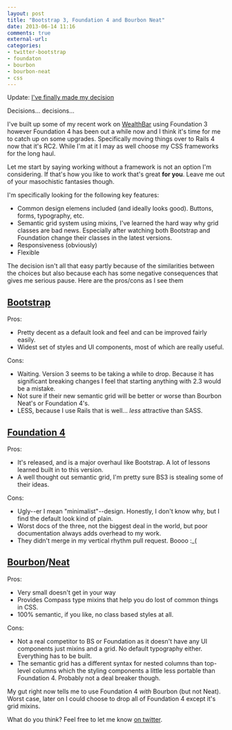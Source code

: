```yaml
---
layout: post
title: "Bootstrap 3, Foundation 4 and Bourbon Neat"
date: 2013-06-14 11:16
comments: true
external-url: 
categories: 
- twitter-bootstrap
- foundaton
- bourbon
- bourbon-neat
- css
---
```


Update: [I've finally made my decision](/2013/08/05/bootstrap-foundation-and-bourbon-part-2)

Decisions... decisions...

I've built up some of my recent work on [WealthBar](http://wealthbar.com) using
Foundation 3 however Foundation 4 has been out a while now and I think it's
time for me to catch up on some upgrades. Specifically moving things over to
Rails 4 now that it's RC2. While I'm at it I may as well choose my CSS
frameworks for the long haul.

Let me start by saying working without a framework is not an option I'm
considering. If that's how you like to work that's great **for you**. Leave me
out of your masochistic fantasies though.

<!-- more -->

I'm specifically looking for the following key features:

* Common design elemens included (and ideally looks good). Buttons, forms,
  typography, etc.
* Semantic grid system using mixins, I've learned the hard way why grid classes
  are bad news. Especially after watching both Bootstrap and Foundation change
  their classes in the latest versions.
* Responsiveness (obviously)
* Flexible

The decision isn't all that easy partly because of the similarities between the
choices but also because each has some negative consequences that gives me
serious pause. Here are the pros/cons as I see them

## [Bootstrap](http://getbootstrap.com)

Pros:

* Pretty decent as a default look and feel and can be improved fairly easily.
* Widest set of styles and UI components, most of which are really useful.

Cons:

* Waiting. Version 3 seems to be taking a while to drop. Because it has
  significant breaking changes I feel that starting anything with 2.3 would be
  a mistake.
* Not sure if their new semantic grid will be better or worse than Bourbon
  Neat's or Foundation 4's.
* LESS, because I use Rails that is well... *less* attractive than SASS.

## [Foundation 4](http://foundation.zurb.com/)

Pros:

* It's released, and is a major overhaul like Bootstrap. A lot of lessons
  learned built in to this version.
* A well thought out semantic grid, I'm pretty sure BS3 is stealing some of
  their ideas.

Cons:

* Ugly--er I  mean "minimalist"--design. Honestly, I don't know why, but I find
  the default look kind of plain.
* Worst docs of the three, not the biggest deal in the world, but poor
  documentation always adds overhead to my work.
* They didn't merge in my vertical rhythm pull request. Boooo :\_(

## [Bourbon](http://bourbon.io/)/[Neat](http://neat.bourbon.io/)

Pros:

* Very small doesn't get in your way
* Provides Compass type mixins that help you do lost of common things in CSS.
* 100% semantic, if you like, no class based styles at all.

Cons:

* Not a real competitor to BS or Foundation as it doesn't have any UI
  components just mixins and a grid. No default typography either. Everything
  has to be built.
* The semantic grid has a different syntax for nested columns than top-level
  columns which the styling components a little less portable than Foundation
  4. Probably not a deal breaker though.

My gut right now tells me to use Foundation 4 *with* Bourbon (but not Neat).
Worst case, later on I could choose to drop all of Foundation 4 except it's
grid mixins.

What do you think? Feel free to let me know [on twitter](http://twitter.com/lucisferre).
